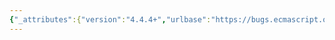```yaml
---
{"_attributes":{"version":"4.4.4+","urlbase":"https://bugs.ecmascript.org/","maintainer":"dherman@mozilla.com"},"bug":{"bug_id":730,"creation_ts":"2012-10-05 14:13:00 -0700","short_desc":"15.13.6: table has no caption","delta_ts":"2013-07-15 17:04:25 -0700","product":"Draft for 6th Edition","component":"editorial issue","version":"Rev 10: September 27, 2012 Draft","rep_platform":"All","op_sys":"All","bug_status":"RESOLVED","resolution":"FIXED","priority":"Normal","bug_severity":"minor","everconfirmed":true,"reporter":{"uid":"jmdyck","name":"Michael Dyck"},"assigned_to":{"uid":"allen","name":"Allen Wirfs-Brock"},"long_desc":[{"commentid":1859,"comment_count":0,"who":{"uid":"jmdyck","name":"Michael Dyck"},"bug_when":"2012-10-05 14:13:32 -0700","thetext":"In 15.13.6 \"TypeArray Object Structures\",\nthe table has no caption."},{"commentid":4299,"comment_count":1,"who":{"uid":"allen","name":"Allen Wirfs-Brock"},"bug_when":"2013-06-23 13:45:39 -0700","thetext":"fixed in rev 13 editor's draft"},{"commentid":4511,"comment_count":2,"who":{"uid":"allen","name":"Allen Wirfs-Brock"},"bug_when":"2013-07-15 17:04:25 -0700","thetext":"fixed in rev16 draft.  July 15, 2013"}]}}
---
```

